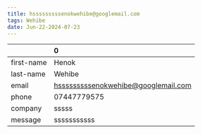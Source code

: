 ```yaml
---
title: hsssssssssenokwehibe@googlemail.com
tags: Wehibe
date: Jun-22-2024-07-23
---
```

|            | 0                                   |
|:-----------|:------------------------------------|
| first-name | Henok                               |
| last-name  | Wehibe                              |
| email      | hsssssssssenokwehibe@googlemail.com |
| phone      | 07447779575                         |
| company    | sssss                               |
| message    | sssssssssss                         |

